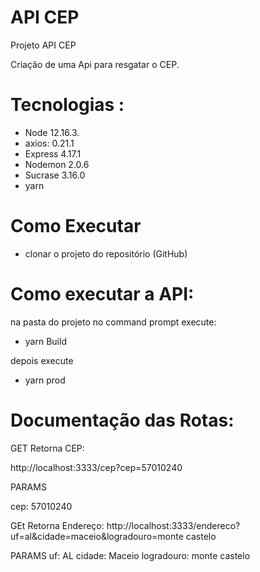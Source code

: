 # API CEP
Projeto API CEP

Criação de uma Api para resgatar o CEP.

# Tecnologias :

*	Node 12.16.3.
* axios: 0.21.1
*	Express 4.17.1
*	Nodemon 2.0.6
*	Sucrase 3.16.0
* yarn

# Como Executar
* clonar o projeto do repositório (GitHub)

# Como executar a API:
na pasta do projeto no command prompt execute:

* yarn Build

depois execute 

* yarn prod

# Documentação das Rotas:
GET Retorna CEP:  

http://localhost:3333/cep?cep=57010240

PARAMS
  
  cep: 57010240

GEt Retorna Endereço:
http://localhost:3333/endereco?uf=al&cidade=maceio&logradouro=monte castelo

PARAMS
uf: AL
cidade: Maceio
logradouro: monte castelo
